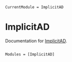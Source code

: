 ```@meta
CurrentModule = ImplicitAD
```

# ImplicitAD

Documentation for [ImplicitAD](https://github.com/byuflowlab/ImplicitAD.jl).

```@index
```

```@autodocs
Modules = [ImplicitAD]
```
